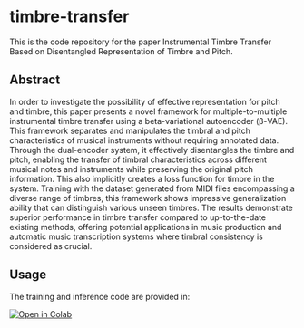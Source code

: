 # timbre-transfer

This is the code repository for the paper Instrumental Timbre Transfer Based on Disentangled Representation of Timbre and Pitch. 

## Abstract

In order to investigate the possibility of effective representation for pitch and timbre, this paper presents a novel framework for multiple-to-multiple instrumental timbre transfer using a beta-variational autoencoder (β-VAE). This framework separates and manipulates the timbral and pitch characteristics of musical instruments without requiring annotated data. Through the dual-encoder system, it effectively disentangles the timbre and pitch, enabling the transfer of timbral characteristics across different musical notes and instruments while preserving the original pitch information. This also implicitly creates a loss function for timbre in the system. Training with the dataset generated from MIDI files encompassing a diverse range of timbres, this framework shows impressive generalization ability that can distinguish various unseen timbres. The results demonstrate superior performance in timbre transfer compared to up-to-the-date existing methods, offering potential applications in music production and automatic music transcription systems where timbral consistency is considered as crucial.

## Usage

The training and inference code are provided in:

[![Open in Colab](https://colab.research.google.com/assets/colab-badge.svg)](https://colab.research.google.com/drive/1pBT4P_FWldxADBgfzgM3hgVUdX9QArPP?usp=sharing)
